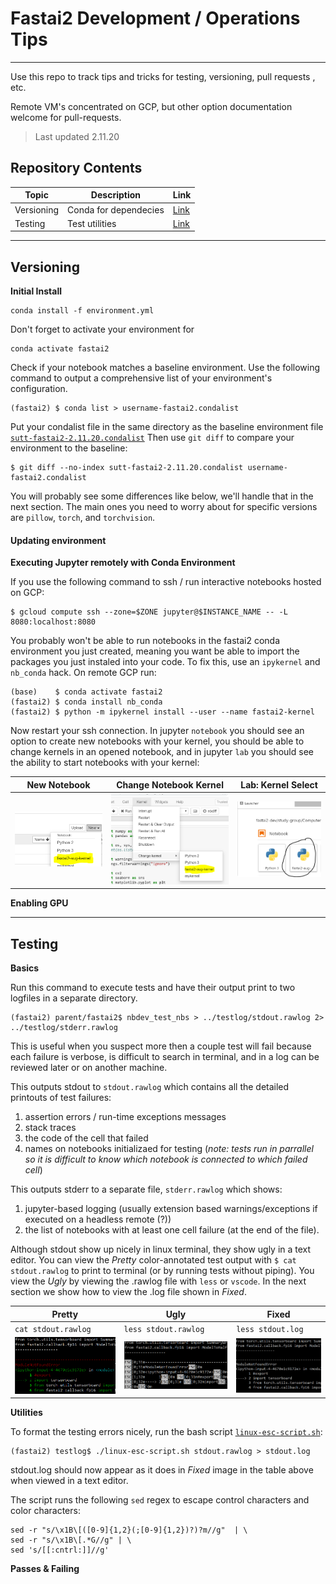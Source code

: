 # Fastai2 Development / Operations Tips

---

Use this repo to track tips and tricks for testing, versioning, pull requests , etc.

Remote VM's concentrated on GCP, but other option documentation welcome for pull-requests.

> Last updated 2.11.20

## Repository Contents


| Topic | Description | Link |
| --- | --- | --- |
| Versioning | Conda for dependecies | [Link](./readme.md#Versioning)|
| Testing | Test utilities | [Link](./readme.md#Testing)|

---

## Versioning

**Initial Install**

```
conda install -f environment.yml
```

Don't forget to activate your environment for 
```
conda activate fastai2
```

Check if your notebook matches a baseline environment. Use the following command to output a comprehensive list of your environment's configuration.

```
(fastai2) $ conda list > username-fastai2.condalist
```

Put your condalist file in the same directory as the baseline environment file [`sutt-fastai2-2.11.20.condalist`](./env/sutt-fastai2-2.11.20.condalist) Then use `git diff` to compare your environment to the baseline:

```
$ git diff --no-index sutt-fastai2-2.11.20.condalist username-fastai2.condalist
```

You will probably see some differences like below, we'll handle that in the next section. The main ones you need to worry about for specific versions are `pillow`, `torch`, and `torchvision`.

#### Updating environment

**Executing Jupyter remotely with Conda Environment**

If you use the following command to ssh / run interactive notebooks hosted on GCP:

```
$ gcloud compute ssh --zone=$ZONE jupyter@$INSTANCE_NAME -- -L 8080:localhost:8080
```

You probably won't be able to run notebooks in the fastai2 conda environment you just created, meaning you want be able to import the packages you just instaled into your code. To fix this, use an `ipykernel` and  `nb_conda` hack. On remote GCP run:

```
(base)    $ conda activate fastai2
(fastai2) $ conda install nb_conda
(fastai2) $ python -m ipykernel install --user --name fastai2-kernel
```

Now restart your ssh connection. In jupyter `notebook` you should see an option to create new notebooks with your kernel, you should be able to change kernels in an opened notebook, and in jupyter `lab` you should see the ability to start notebooks with your kernel:

| New Notebook | Change Notebook Kernel | Lab: Kernel Select |
| --- | --- | --- |
<img src='./assets/nb-new-kernel.png'> | <img src='./assets/nb-change-kernel.png'> | <img src='./assets/lab-new-kernel.png'> |








**Enabling GPU**

---

## Testing

**Basics**

Run this command to execute tests and have their output print to two logfiles in a separate directory. 
```
(fastai2) parent/fastai2$ nbdev_test_nbs > ../testlog/stdout.rawlog 2> ../testlog/stderr.rawlog
```

This is useful when you suspect more then a couple test will fail because each failure is verbose, is difficult to search in terminal, and in a log can be reviewed later or on another machine.

This outputs stdout to `stdout.rawlog` which contains all the detailed printouts of test failures:

1. assertion errors / run-time exceptions messages
2. stack traces
3. the code of the cell that failed
4. names on notebooks initializaed for testing (*note: tests run in parrallel so it is difficult to know which notebook is connected to which failed cell*)

This outputs stderr to a separate file, `stderr.rawlog` which shows:
1. jupyter-based logging (usually extension based warnings/exceptions if executed on a headless remote (?))
2. the list of notebooks with at least one cell failure (at the end of the file).



Although stdout show up nicely in linux terminal, they show ugly in a text editor. You can view the *Pretty* color-annotated test output with `$ cat stdout.rawlog` to print to terminal (or by running tests without piping). You view the *Ugly* by viewing the .rawlog file with `less` or `vscode`. In the next section we show how to view the .log file shown in  *Fixed*.


| Pretty | Ugly | Fixed |
| --- | --- | --- |
| `cat stdout.rawlog` | `less stdout.rawlog` | `less stdout.log` |
| <img src='./assets/pretty-output.PNG'> | <img src='./assets/ugly-output.png'> | <img src='./assets/fixed-output.png'>

**Utilities**

To format the testing errors nicely, run the bash script [`linux-esc-script.sh`](./scripts/linux-esc-script.sh):

```
(fastai2) testlog$ ./linux-esc-script.sh stdout.rawlog > stdout.log 
```
stdout.log should now appear as it does in *Fixed* image in the table above when viewed in a text editor.

The script runs the following `sed` regex to escape control characters and color characters:

```
sed -r "s/\x1B\[([0-9]{1,2}(;[0-9]{1,2})?)?m//g"  | \
sed -r "s/\x1B\[.*G//g" | \
sed 's/[[:cntrl:]]//g' 
```

**Passes & Failing**

